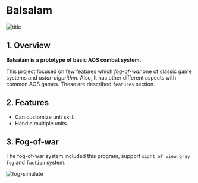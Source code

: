 # Balsalam

![title](https://user-images.githubusercontent.com/30077320/122168927-cedf2680-ceb7-11eb-9138-92ab41b1e7cb.png)



## 1. Overview

__Balsalam is a prototype of basic AOS combat system.__

This project focused on  few features which *fog-of-war* one of classic game systems and *astar-algorithm*.  Also, It has other different aspects with common AOS games.  These are described `features` section.



## 2. Features

- Can customize unit skill.
- Handle multiple units.



## 3. Fog-of-war

The fog-of-war system included this program, support `sight of view`, `gray fog` and `faction` system.

![fog-simulate](https://user-images.githubusercontent.com/30077320/122169302-38f7cb80-ceb8-11eb-9053-ef2f3aed603d.gif)

